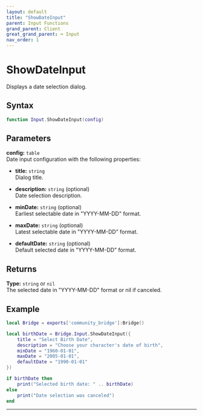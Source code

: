 ```yaml
---
layout: default
title: "ShowDateInput"
parent: Input Functions
grand_parent: Client
great_grand_parent: ⌨️ Input
nav_order: 1
---
```


# ShowDateInput
Displays a date selection dialog.

## Syntax

```lua
function Input.ShowDateInput(config)
```

## Parameters

**config:** `table`  
Date input configuration with the following properties:

- **title:** `string`  
  Dialog title.

- **description:** `string` (optional)  
  Date selection description.

- **minDate:** `string` (optional)  
  Earliest selectable date in "YYYY-MM-DD" format.

- **maxDate:** `string` (optional)  
  Latest selectable date in "YYYY-MM-DD" format.

- **defaultDate:** `string` (optional)  
  Default selected date in "YYYY-MM-DD" format.

## Returns

**Type:** `string` or `nil`  
The selected date in "YYYY-MM-DD" format or nil if canceled.

## Example

```lua
local Bridge = exports['community_bridge']:Bridge()

local birthDate = Bridge.Input.ShowDateInput({
    title = "Select Birth Date",
    description = "Choose your character's date of birth",
    minDate = "1960-01-01",
    maxDate = "2005-01-01",
    defaultDate = "1990-01-01"
})

if birthDate then
    print("Selected birth date: " .. birthDate)
else
    print("Date selection was canceled")
end
```

---